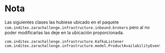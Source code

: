 # Nota

Las siguientes clases las hubiese ubicado en el paquete `com.inditex.zarachallenge.infrastructure.inbound.brokers` pero al no poder modificarlas las deje en la ubicación 
proporcionada.

```
com.inditex.zarachallenge.infrastructure.KafkaListener
com.inditex.zarachallenge.infrastructure.model.ProductAvailabilityEvent
```
 
